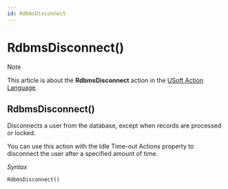 ```yaml
---
id: RdbmsDisconnect
---
```


# RdbmsDisconnect()



> [!NOTE]
> This article is about the **RdbmsDisconnect** action in the [USoft Action Language](/docs/Task_flow/Action_Language_reference/USoft_Action_Language.md).

## **RdbmsDisconnect()**

Disconnects a user from the database, except when records are processed or locked.

You can use this action with the Idle Time-out Actions property to disconnect the user after a specified amount of time.

*Syntax*

```
RdbmsDisconnect()
```

 